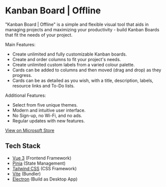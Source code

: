 # Kanban Board | Offline

"Kanban Board | Offline" is a simple and flexible visual tool that aids in managing projects and maximizing your productivity - build Kanban Boards that fit the needs of your project.

Main Features:

- Create unlimited and fully customizable Kanban boards.
- Create and order columns to fit your project's needs.
- Create unlimited custom labels from a varied colour palette.
- Cards can be added to columns and then moved (drag and drop) as they progress.
- Cards can be as detailed as you wish, with a title, description, labels, resource links and To-Do lists.

Additional Features:

- Select from five unique themes.
- Modern and intuitive user interface.
- No Sign-up, no Wi-Fi, and no ads.
- Regular updates with new features.

[View on Microsoft Store](https://apps.microsoft.com/store/detail/kanban-board-offline/9NXK08Z8JDVB?hl=en-gb&gl=gb&rtc=1)

## Tech Stack
- [Vue 3](https://vuejs.org/) (Frontend Framework)
- [Pinia](https://pinia.vuejs.org/) (State Management)
- [Tailwind CSS](https://tailwindcss.com/) (CSS Framework)
- [Vite](https://vitejs.dev/) (Bundler)
- [Electron](https://www.electronjs.org/) (Build as Desktop App)  